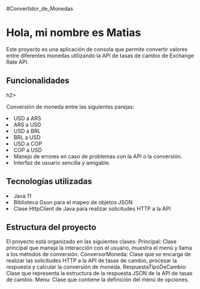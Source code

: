 #Convertidor_de_Monedas

<h1>Hola, mi nombre es Matias</h1>

Este proyecto es una aplicación de consola que permite convertir valores entre diferentes monedas utilizando la API de tasas de cambio de Exchange Rate API.

<h2>Funcionalidades</h2>h2>

Conversión de moneda entre las siguientes parejas:
<li>USD a ARS</li>
<li>ARS a USD</li>
<li>USD a BRL</li>
<li>BRL a USD</li>
<li>USD a COP</li>
<li>COP a USD</li>
<li>Manejo de errores en caso de problemas con la API o la conversión.</li>
<li>Interfaz de usuario sencilla y amigable.</li>


<h2>Tecnologías utilizadas</h2>
<li>Java 11</li>
<li>Biblioteca Gson para el mapeo de objetos JSON</li>
<li>Clase HttpClient de Java para realizar solicitudes HTTP a la API</li>


<h2>Estructura del proyecto</h2>
El proyecto está organizado en las siguientes clases:
Principal: Clase principal que maneja la interacción con el usuario, muestra el menú y llama a los métodos de conversión.
ConversorMoneda: Clase que se encarga de realizar las solicitudes HTTP a la API de tasas de cambio, procesar la respuesta y calcular la conversión de moneda.
RespuestaTipoDeCambio: Clase que representa la estructura de la respuesta JSON de la API de tasas de cambio.
Menu: Clase que contiene la definición del menú de opciones.

